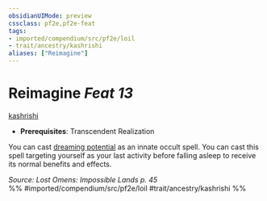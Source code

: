 ```yaml
---
obsidianUIMode: preview
cssclass: pf2e,pf2e-feat
tags:
- imported/compendium/src/pf2e/loil
- trait/ancestry/kashrishi
aliases: ["Reimagine"]
---
```

# Reimagine  *Feat 13*  
[kashrishi](kashrishi-loil.md)  

- **Prerequisites**: Transcendent Realization

You can cast [dreaming potential](../spells/dreaming-potential.md) as an innate occult spell. You can cast this spell targeting yourself as your last activity before falling asleep to receive its normal benefits and effects.

*Source: Lost Omens: Impossible Lands p. 45*  
%% #imported/compendium/src/pf2e/loil #trait/ancestry/kashrishi %%